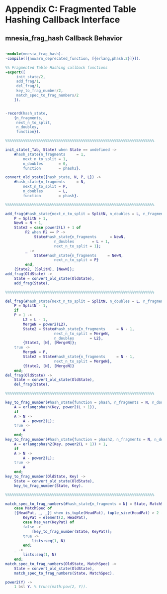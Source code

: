 <!--
%CopyrightBegin%

Copyright Ericsson AB 2023. All Rights Reserved.

Licensed under the Apache License, Version 2.0 (the "License");
you may not use this file except in compliance with the License.
You may obtain a copy of the License at

    http://www.apache.org/licenses/LICENSE-2.0

Unless required by applicable law or agreed to in writing, software
distributed under the License is distributed on an "AS IS" BASIS,
WITHOUT WARRANTIES OR CONDITIONS OF ANY KIND, either express or implied.
See the License for the specific language governing permissions and
limitations under the License.

%CopyrightEnd%
-->
# Appendix C: Fragmented Table Hashing Callback Interface

## mnesia_frag_hash Callback Behavior

```erlang

-module(mnesia_frag_hash).
-compile([{nowarn_deprecated_function, [{erlang,phash,2}]}]).

%% Fragmented Table Hashing callback functions
-export([
	 init_state/2,
	 add_frag/1,
	 del_frag/1,
	 key_to_frag_number/2,
	 match_spec_to_frag_numbers/2
	]).
```

```erlang

-record(hash_state,
	{n_fragments,
	 next_n_to_split,
	 n_doubles,
	 function}).

%%%%%%%%%%%%%%%%%%%%%%%%%%%%%%%%%%%%%%%%%%%%%%%%%%%%%%%%%%%%%%%%%%%

init_state(_Tab, State) when State == undefined ->
    #hash_state{n_fragments     = 1,
		next_n_to_split = 1,
		n_doubles       = 0,
		function        = phash2}.

convert_old_state({hash_state, N, P, L}) ->
    #hash_state{n_fragments     = N,
		next_n_to_split = P,
		n_doubles       = L,
		function        = phash}.

%%%%%%%%%%%%%%%%%%%%%%%%%%%%%%%%%%%%%%%%%%%%%%%%%%%%%%%%%%%%%%%%%%%

add_frag(#hash_state{next_n_to_split = SplitN, n_doubles = L, n_fragments = N} = State) ->
    P = SplitN + 1,
    NewN = N + 1,
    State2 = case power2(L) + 1 of
		 P2 when P2 == P ->
		     State#hash_state{n_fragments      = NewN,
				      n_doubles        = L + 1,
				      next_n_to_split = 1};
		 _ ->
		     State#hash_state{n_fragments     = NewN,
				      next_n_to_split = P}
	     end,
    {State2, [SplitN], [NewN]};
add_frag(OldState) ->
    State = convert_old_state(OldState),
    add_frag(State).

%%%%%%%%%%%%%%%%%%%%%%%%%%%%%%%%%%%%%%%%%%%%%%%%%%%%%%%%%%%%%%%%%%%

del_frag(#hash_state{next_n_to_split = SplitN, n_doubles = L, n_fragments = N} = State) ->
    P = SplitN - 1,
    if
	P < 1 ->
	    L2 = L - 1,
	    MergeN = power2(L2),
	    State2 = State#hash_state{n_fragments     = N - 1,
				      next_n_to_split = MergeN,
				      n_doubles       = L2},
	    {State2, [N], [MergeN]};
	true ->
	    MergeN = P,
	    State2 = State#hash_state{n_fragments     = N - 1,
				      next_n_to_split = MergeN},
	    {State2, [N], [MergeN]}
	end;
del_frag(OldState) ->
    State = convert_old_state(OldState),
    del_frag(State).

%%%%%%%%%%%%%%%%%%%%%%%%%%%%%%%%%%%%%%%%%%%%%%%%%%%%%%%%%%%%%%%%%%%

key_to_frag_number(#hash_state{function = phash, n_fragments = N, n_doubles = L}, Key) ->
    A = erlang:phash(Key, power2(L + 1)),
    if
	A > N ->
	    A - power2(L);
	true ->
	    A
    end;
key_to_frag_number(#hash_state{function = phash2, n_fragments = N, n_doubles = L}, Key) ->
    A = erlang:phash2(Key, power2(L + 1)) + 1,
    if
	A > N ->
	    A - power2(L);
	true ->
	    A
    end;
key_to_frag_number(OldState, Key) ->
    State = convert_old_state(OldState),
    key_to_frag_number(State, Key).

%%%%%%%%%%%%%%%%%%%%%%%%%%%%%%%%%%%%%%%%%%%%%%%%%%%%%%%%%%%%%%%%%%%

match_spec_to_frag_numbers(#hash_state{n_fragments = N} = State, MatchSpec) ->
    case MatchSpec of
	[{HeadPat, _, _}] when is_tuple(HeadPat), tuple_size(HeadPat) > 2 ->
	    KeyPat = element(2, HeadPat),
	    case has_var(KeyPat) of
		false ->
		    [key_to_frag_number(State, KeyPat)];
		true ->
		    lists:seq(1, N)
	    end;
	_ ->
	    lists:seq(1, N)
    end;
match_spec_to_frag_numbers(OldState, MatchSpec) ->
    State = convert_old_state(OldState),
    match_spec_to_frag_numbers(State, MatchSpec).

power2(Y) ->
    1 bsl Y. % trunc(math:pow(2, Y)).
```
